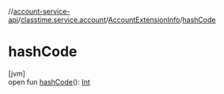 //[account-service-api](../../../index.md)/[classtime.service.account](../index.md)/[AccountExtensionInfo](index.md)/[hashCode](hash-code.md)

# hashCode

[jvm]\
open fun [hashCode](hash-code.md)(): [Int](https://kotlinlang.org/api/latest/jvm/stdlib/kotlin/-int/index.html)
